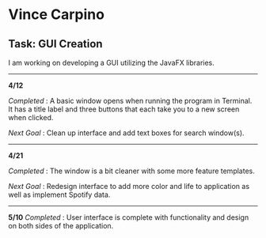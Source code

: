 # Vince Carpino

## Task: GUI Creation

I am working on developing a GUI utilizing the JavaFX libraries.

---

__4/12__

_Completed_ : A basic window opens when running the program in Terminal. It has a title label and three buttons that each take you to a new screen when clicked.

_Next Goal_ : Clean up interface and add text boxes for search window(s).

---

__4/21__

_Completed_ : The window is a bit cleaner with some more feature templates.

_Next Goal_ : Redesign interface to add more color and life to application as well as implement Spotify data.

---

__5/10__
_Completed_ : User interface is complete with functionality and design on both sides of the application.
